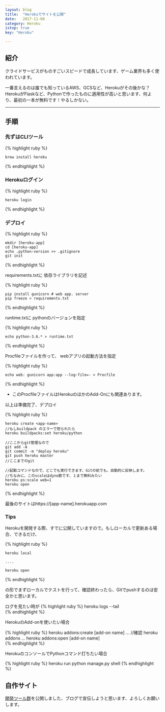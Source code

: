 ```yaml
---
layout: blog
title:  "Herokuでサイトを公開"
date:   2017-11-08
category: Heroku
istop: true
key: "Heroku"

---
```



## 紹介

クライドサービスがものすごいスピードで成長しています、ゲーム業界も多く使われています。

一番言えるのは誰でも知っているAWS、GCSなど、Herokuがその後かな？
HerokuがFlaskなど、Pythonで作ったものに適用性が高いと思います、何より、最初の一本が無料です！やるしかない。

---

## 手順

### 先ずはCLIツール

{% highlight ruby %}

	brew install heroku

{% endhighlight %}

### Herokuログイン

{% highlight ruby %}

	heroku login
	
{% endhighlight %}

### デプロイ

{% highlight ruby %}

	mkdir [heroku-app]
	cd [heroku-app]
	echo .python-version >> .gitignore
	git init
	
{% endhighlight %}

requirements.txtに 依存ライブラリを記述

{% highlight ruby %}

	pip install gunicorn # web app. server
	pip freeze > requirements.txt
	
{% endhighlight %}

runtime.txtに pythonのバージョンを指定

{% highlight ruby %}

	echo python-3.6.* > runtime.txt
		
{% endhighlight %}

Procfileファイルを作って、 webアプリの起動方法を指定

{% highlight ruby %}

	echo web: gunicorn app:app --log-file=- > Procfile
		
{% endhighlight %}

* このProcfileファイルはHerokuのほかのAdd-Onにも関連あります。

以上は準備完了、デプロイ

{% highlight ruby %}

	heroku create <app-name>
	//もしbuildpack のエラーで怒られたら
	heroku buildpacks:set heroku/python

	//ここからgit管理なので
	git add -A
	git commit -m "deploy heroku"
	git push heroku master
	//ここまでのgit
	
	//起動コマンドなので、どこでも実行できます、Gitの前でも、自動的に反映します。
	//ちなみに、このscaleはdyno数です、１まで無料みたい
	heroku ps:scale web=1
	heroku open
		
{% endhighlight %}

最後のサイトはhttps://[app-name].herokuapp.com

### Tips

Herokuを開発する際、すでに公開していますので。もしローカルで更新ある場合、できるだけ、

{% highlight ruby %}

	heroku local
	
	....
	
	heroku open		
{% endhighlight %}

の形でまずローカルでテストを行って、確認終わったら、Gitでpushするのは安全かと思います。

ログを見たい時が
{% highlight ruby %}
	heroku logs --tail		
{% endhighlight %}

HerokuのAdd-onを使いたい場合

{% highlight ruby %}
	heroku addons:create [add-on name]
	...
	//確認
	heroku addons
	...
	heroku addons:open [add-on name]	
{% endhighlight %}

HerokuのコンソールでPythonコマンド打ちたい場合

{% highlight ruby %}
	heroku run python manage.py shell
{% endhighlight %}


## 自作サイト

[開発ツール群](https://super-tools.herokuapp.com/)を公開しました、ブログで宣伝しようと思います、よろしくお願いします。

